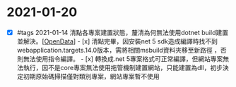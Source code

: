 # 2021-01-20

- [x] #tags 2021-01-14 清點各專案建置狀態，釐清為何無法使用dotnet build建置並解決。[[OpenData]]
        - [x] 清點完畢，因安裝net 5 sdk造成編譯時找不到 webapplication.targets.14.0版本，需將相關msbuild資料夾移至新路徑
            ，否則無法使用指令編譯。
        - [x] 轉換成.net 5專案格式可正常編譯，但網站專案無法執行，因不是core專案無法使用拖管機制建置網站，只能建置為dll，初步決定初期原始碼掃描僅對類別專案，網站專案暫不使用


[//begin]: # "Autogenerated link references for markdown compatibility"
[OpenData]: ../../projects/OpenData/OpenData.md "資訊公開"
[//end]: # "Autogenerated link references"